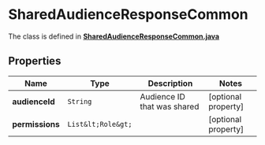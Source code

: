 

# SharedAudienceResponseCommon

The class is defined in **[SharedAudienceResponseCommon.java](../../src/main/java/org/openapitools/model/SharedAudienceResponseCommon.java)**

## Properties

Name | Type | Description | Notes
------------ | ------------- | ------------- | -------------
**audienceId** | `String` | Audience ID that was shared |  [optional property]
**permissions** | `List&lt;Role&gt;` |  |  [optional property]




